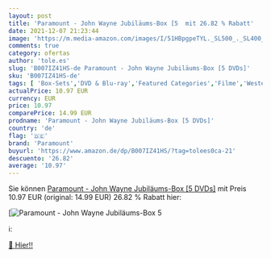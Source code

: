 ```yaml
---
layout: post
title: 'Paramount - John Wayne Jubiläums-Box [5  mit 26.82 % Rabatt'
date: 2021-12-07 21:23:44
image: 'https://m.media-amazon.com/images/I/51HBpgpeTYL._SL500_._SL400_.jpg'
comments: true
category: ofertas
author: 'tole.es'
slug: 'B007IZ41HS-de Paramount - John Wayne Jubiläums-Box [5 DVDs]'
sku: 'B007IZ41HS-de'
tags: [ 'Box-Sets','DVD & Blu-ray','Featured Categories','Filme','Western','paramount', ]
actualPrice: 10.97 EUR
currency: EUR
price: 10.97
comparePrice: 14.99 EUR
prodname: 'Paramount - John Wayne Jubiläums-Box [5 DVDs]'
country: 'de'
flag: '🇩🇪'
brand: 'Paramount'
buyurl: 'https://www.amazon.de/dp/B007IZ41HS/?tag=tolees0ca-21'
descuento: '26.82'
average: '10.97'
---
```


Sie können [Paramount - John Wayne Jubiläums-Box [5 DVDs]](https://www.amazon.de/dp/B007IZ41HS/?tag=tolees0ca-21) mit Preis 10.97 EUR (original: 14.99 EUR) 26.82 % Rabatt hier:

[![Paramount - John Wayne Jubiläums-Box [5 ](https://m.media-amazon.com/images/I/51HBpgpeTYL._SL500_._SL400_.jpg)](https://www.amazon.de/dp/B007IZ41HS/?tag=tolees0ca-21)

ℹ️:


[🛒 Hier!!](https://www.amazon.de/dp/B007IZ41HS/?tag=tolees0ca-21)
